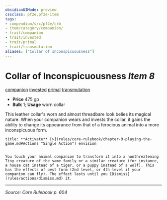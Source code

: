 ```yaml
---
obsidianUIMode: preview
cssclass: pf2e,pf2e-item
tags:
- compendium/src/pf2e/crb
- item/category/companion/
- trait/companion
- trait/invested
- trait/primal
- trait/transmutation
aliases: ["Collar of Inconspicuousness"]
---
```

# Collar of Inconspicuousness *Item 8*  
[companion](companion.md "Companion Item Trait")  [invested](invested.md "Invested Item Trait")  [primal](primal.md "Primal Tradition Trait")  [transmutation](transmutation.md "Transmutation School Trait")  

- **Price** 475 gp
- **Bulk** 1; **Usage** worn collar

This leather collar's worn and almost threadbare look belies its magical nature. When your companion wears and invests the collar, it gains the ability to change its appearance from that of a ferocious animal into a more inconspicuous form.

```ad-embed-ability
title: **Activate** [>](rules/core-rulebook/chapter-9-playing-the-game.md#Actions "Single Action") envision


You touch your animal companion to transform it into a nonthreatening Tiny creature of the same family or a similar creature (for instance, a house cat instead of a tiger, or a puppy instead of a wolf). This has the effects of pest form (2nd level, or 4th level if your companion can fly). The effect lasts until you [Dismiss](rules/actions/dismiss.md) it.
```


---
*Source: Core Rulebook p. 604*